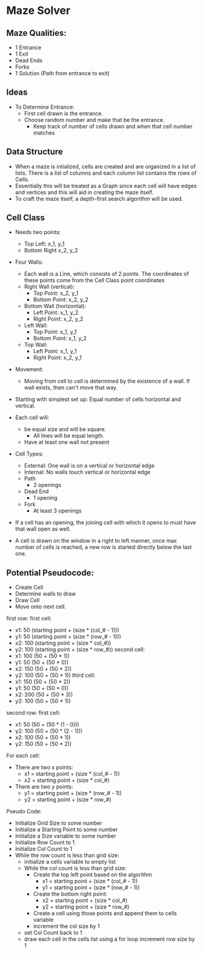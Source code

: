 # Maze Solver

## Maze Qualities:
- 1 Entrance
- 1 Exit
- Dead Ends
- Forks
- 1 Solution (Path from entrance to exit)

## Ideas
- To Determine Entrance:
    - First cell drawn is the entrance.
    - Choose random number and make that be the entrance.
        - Keep track of number of cells drawn and when that cell number matches


## Data Structure
- When a maze is intialized, cells are created and are organized in a list of lists. There is a list of columns and each column list contains the rows of Cells.
- Essentially this will be treated as a Graph since each cell will have edges and vertices and this will aid in creating the maze itself.
- To craft the maze itself, a depth-first search algorithm will be used.


## Cell Class
- Needs two points:
    - Top Left: x_1, y_1
    - Bottom Right x_2, y_2

- Four Walls:
    - Each wall is a Line, which consists of 2 points. The coordinates of these points come from the Cell Class point coordinates
    - Right Wall (vertical):
        - Top Point: x_2, y_1
        - Bottom Point: x_2, y_2
    - Bottom Wall (horizontal):
        - Left Point: x_1, y_2 
        - Right Point: x_2, y_2 
    - Left Wall:
        - Top Point: x_1, y_1
        - Bottom Point: x_1, y_2
    - Top Wall:
        - Left Point: x_1, y_1
        - Right Point: x_2, y_1
- Movement:
    - Moving from cell to cell is determined by the existence of a wall. If wall exists, then can't move that way.
- Starting with simplest set up: Equal number of cells horizontal and vertical.
- Each cell will:
    - be equal size and will be square.
        - All lines will be equal length.
    - Have at least one wall not present
- Cell Types:
    - External: One wall is on a vertical or horizontal edge
    - Internal: No walls touch vertical or horizontal edge
    - Path
        - 2 openings
    - Dead End
        - 1 opening
    - Fork
        - At least 3 openings
- If a cell has an opening, the joining cell with which it opens to must have that wall open as well.
- A cell is drawn on the window in a right to left manner, once max number of cells is reached, a new row is started directly below the last one. 

## Potential Pseudocode:
- Create Cell
- Determine walls to draw
- Draw Cell
- Move onto next cell.

first row:
first cell:
- x1: 50 (starting point + (size * (col_# - 1)))
- y1: 50 (starting point + (size * (row_# - 1)))
- x2: 100 (starting point + (size * col_#))
- y2: 100 (starting point + (size * row_#))
second cell:
- x1: 100 (50 + (50 * 1))
- y1: 50 (50 + (50  * 0))
- x2: 150 (50 + (50 * 2))
- y2: 100 (50 + (50 * 1))
third cell:
- x1: 150 (50 + (50 * 2))
- y1: 50 (50 + (50  * 0))
- x2: 200 (50 + (50 * 3))
- y2: 100 (50 + (50 * 1))

second row:
first cell: 
- x1: 50 (50 + (50 * (1 - 0)))
- y2: 100 (50 + (50 * (2 - 1)))
- x2: 100 (50 + (50 * 1))
- y2: 150 (50 + (50 * 2))

For each cell:
- There are two x points:
    - x1 = starting point + (size * (col_# - 1))
    - x2 = starting point + (size * col_#)
- There are two y points:
    - y1 = starting point + (size * (row_# - 1))
    - y2 = starting point + (size * row_#)

Pseudo Code:
- Initialize Grid Size to some number
- Initialize a Starting Point to some number
- Initialize a Size variable to some number
- Initialize Row Count to 1
- Initialize Col Count to 1
- While the row count is less than grid size:
    - initialize a cells variable to empty list
    - While the col count is less than grid size:
        - Create the top left point based on the algorithm
            - x1 = starting point + (size * (col_# - 1))
            - y1 = starting point + (size * (row_# - 1))
        - Create the bottom right point:
            - x2 = starting point + (size * col_#)
            - y2 = starting point + (size * row_#)
        - Create a cell using those points and append them to cells variable
        - increment the col size by 1
    - set Col Count back to 1
    - draw each cell in the cells list using a for loop
    increment row size by 1